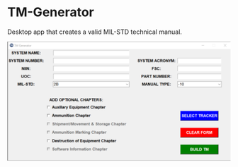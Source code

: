 # TM-Generator
Desktop app that creates a valid MIL-STD technical manual.

![ Image of App ](https://github.com/Tech-Research-Group/TM-Generator/blob/main/images/screenshot.png) 
